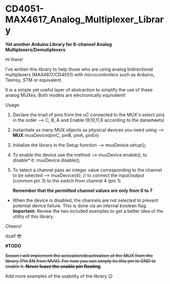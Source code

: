 # CD4051-MAX4617_Analog_Multiplexer_Library

**Yet another Arduino Library for 8-channel Analog Multiplexers/Demutiplexers**

Hi there!

I've written this library to help those who are using analog bidirectional multiplexers (MAX4617/CD4051) with microcontrollers such as Arduino, Teensy, STM or equivalent.

It is a simple yet useful layer of abstraction to simplify the use of these analog MUXes. Both models are electronically equivalent!

Usage:

1. Declare the triad of pins from the uC connected to the MUX's select pins in the order --> C, B, A and Enable (9,10,11,6  according to the datasheets)
2. Instantiate as many MUX objects as physical devices you need using --> **MUX** muxDevice(pinC, pinB, pinA, pinEn)
3. Initialize the library in the Setup function --> muxDevice.setup();
4. To enable the device use the method --> muxDevice.enable(); to disable* it: muxDevice.disable();
5. To select a channel pass an integer value corresponding to the channel to be selected --> muxDevice(4); // to connect the input/output (common pin 3) to the switch from channel 4 (pin 1)
   
   **Remember that the permitted channel values are only from 0 to 7**

* When the device is disabled, the channels are not selected to prevent potential device failure. This is done via an internal boolean flag.
**Important:** Review the two included examples to get a better idea of the utility of this library.

Cheers!

dzalf :sunglasses:

**#TODO**

~~Sooon I will implement the activation/deactivation of the MUX from the library (Pin EN from MUX). For now you can simply tie this pin to GND to enable it. **Never leave the enable pin floating**~~

Add more examples of the usability of the library :wink:
